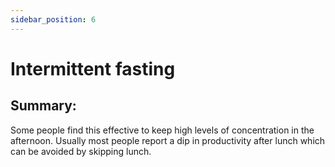 ```yaml
---
sidebar_position: 6
---
```


# Intermittent fasting

## Summary:

Some people find this effective to keep high levels of concentration in the afternoon.
Usually most people report a dip in productivity after lunch which can be avoided by skipping lunch.










